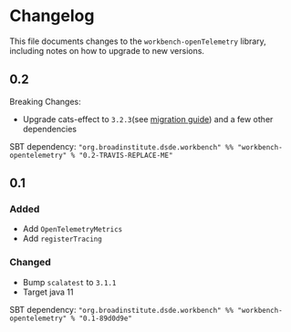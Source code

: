 # Changelog

This file documents changes to the `workbench-openTelemetry` library, including notes on how to upgrade to new versions.

## 0.2
Breaking Changes:
- Upgrade cats-effect to `3.2.3`(see [migration guide](https://typelevel.org/cats-effect/docs/migration-guide#run-the-scalafix-migration)) and a few other dependencies

SBT dependency: `"org.broadinstitute.dsde.workbench" %% "workbench-opentelemetry" % "0.2-TRAVIS-REPLACE-ME"`

## 0.1

### Added
- Add `OpenTelemetryMetrics`
- Add `registerTracing`

### Changed
- Bump `scalatest` to `3.1.1`
- Target java 11

SBT dependency: `"org.broadinstitute.dsde.workbench" %% "workbench-opentelemetry" % "0.1-89d0d9e"`
